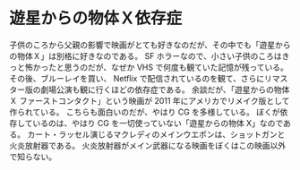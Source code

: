 # 遊星からの物体Ｘ依存症

子供のころから父親の影響で映画がとても好きなのだが、その中でも「遊星からの物体Ｘ」は別格に好きなのである。
SF ホラーなので、小さい子供のころはきっと怖かったと思うのだが、なぜか VHS で何度も観ていた記憶が残っている。
その後、ブルーレイを買い、 Netflix で配信されているのを観て、さらにリマスター版の劇場公演も観に行くほどの依存症である。
余談だが、「遊星からの物体Ｘ ファーストコンタクト」という映画が 2011 年にアメリカでリメイク版として作られている。
こちらも面白いのだが、やはり CG を多様している。
ぼくが依存しているのは、やはり CG を一切使っていない「遊星からの物体 X」なのである。
カート・ラッセル演じるマクレディのメインウエポンは、ショットガンと火炎放射器である。
火炎放射器がメイン武器になる映画をぼくはこの映画以外で知らない。